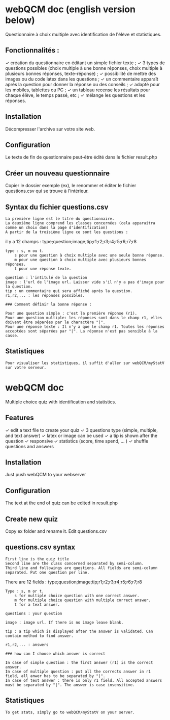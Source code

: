 # webQCM doc (english version below)

Questionnaire à choix multiple avec identification de l'élève et statistiques.

## Fonctionnalités :

✓ création du questionnaire en éditant un simple fichier texte ;
✓ 3 types de questions possibles (choix multiple à une bonne réponses, choix multiple à plusieurs bonnes réponses, texte-réponse) ;
✓ possibilité de mettre des images ou du code latex dans les questions ;
✓ un commentaire apparaît après la question pour donner la réponse ou des conseils ;
✓ adapté pour les mobiles, tablettes ou PC ;
✓ un tableau recense les résultats pour chaque élève, le temps passé, etc ;
✓ mélange les questions et les réponses.

## Installation

Décompresser l'archive sur votre site web.

## Configuration

Le texte de fin de questionnaire peut-être édité dans le fichier result.php

## Créer un nouveau questionnaire

Copier le dossier exemple (ex), le renommer et éditer le fichier questions.csv qui se trouve à l'intérieur.

## Syntax du fichier questions.csv

    La première ligne est le titre du questionnaire.
    La deuxième ligne comprend les classes concernées (cela apparaitra comme un choix dans la page d'identification)
    A partir de la troisième ligne ce sont les questions :

il y a 12 champs : type;question;image;tip;r1;r2;r3;r4;r5;r6;r7;r8

    type : s, m ou t.
        s pour une question à choix multiple avec une seule bonne réponse.
        m pour une question à choix multiple avec plusieurs bonnes réponses.
        t pour une réponse texte.

    question : l'intitulé de la question
    image : l'url de l'image url. Laisser vide s'il n'y a pas d'image pour la question.
    tip : un commentaire qui sera affiché après la question.
    r1,r2,... : les réponses possibles.

	### Comment définir la bonne réponse :

    Pour une question simple : c'est la première réponse (r1).
    Pour une question multiple: les réponses sont dans le champ r1, elles doivent être séparées par le charactère "|".
    Pour une réponse texte : Il n'y a que le champ r1. Toutes les réponses acceptées sont séparées par "|". La réponse n'est pas sensible à la casse.
	
## Statistiques

    Pour visualiser les statistiques, il suffit d'aller sur webQCM/myStatV sur votre serveur.

# webQCM doc

Multiple choice quiz with identification and statistics.

## Features

✓ edit a text file to create your quiz
✓ 3 questions type (simple, multiple, and text answer)
✓ latex or image can be used
✓ a tip is shown after the question
✓ responsive
✓ statistics (score, time spend, ... )
✓ shuffle questions and answers

## Installation

Just push webQCM to your webserver

## Configuration

The text at the end of quiz can be edited in result.php

## Create new quiz

Copy ex folder and rename it. Edit questions.csv

## questions.csv syntax

    First line is the quiz title
    Second line are the class concerned separated by semi-column.
    Third line and followings are questions. All fields are semi-column separated. Put one question per line.

There are 12 fields : type;question;image;tip;r1;r2;r3;r4;r5;r6;r7;r8

    Type : s, m or t.
        s for multiple choice question with one correct answer.
        m for multiple choice question with multiple correct answer.
        t for a text answer.

    questions : your question

    image : image url. If there is no image leave blank.

    tip : a tip which is displayed after the answer is validated. Can contain method to find answer.

    r1,r2,... : answers

    ### how can I choose which answer is correct

    In case of simple question : the first answer (r1) is the correct answer.
    In case of multiple question : put all the corrects answer in r1 field, all anwer has to be separated by "|".
    In case of text answer : there is only r1 field. All accepted answers must be separated by "|". The answer is case insensitive.

## Statistiques

    To get stats, simply go to webQCM/myStatV on your server.
